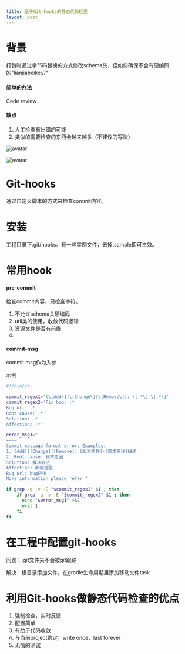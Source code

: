 ```yaml
---
title: 基于Git-hooks的静态代码检查
layout: post
---
```



# 背景
打包时通过字节码替换的方式修改schema头，但如何确保不会有硬编码的"lianjiabeike://"

#### 简单的办法
Code review

#### 缺点
1. 人工检查有出错的可能
2. 类似的需要检查的东西会越来越多（不建议的写法）

![avatar](/Users/li/Documents/image-lib/git-hooks/commitMsgTemplate.png)

![avatar](/Users/li/Documents/image-lib/git-hooks/commitMsgExample.png)

# Git-hooks
通过自定义脚本的方式来检查commit内容。

# 安装
工程目录下.git/hooks。有一些实例文件，去掉.sample即可生效。

# 常用hook
#### pre-commit
检查commit内容，只检查字符。
1. 不允许schema头硬编码
2. util类的使用，收敛代码逻辑
3. 资源文件是否有前缀
4.



#### commit-msg
commit msg作为入参

示例

```bash
#!/bin/sh

commit_regex1='(\[Add\]|\[Change\]|\[Remove\]): \[.*\]-\[.*\]'
commit_regex2='Fix bug: .*
Bug url: .*
Root cause: .*
Solution: .*
Affection: .*'

error_msg1="
~~~~
Commit message format error. Examples:
1. [Add]|[Change]|[Remove]: [版本名称]-[需求名称]描述
2. Root cause: 根本原因
Solution: 解决办法
Affection: 影响范围
Bug url: bug链接
More information please refer "

if grep -q -v -E "$commit_regex1" $1 ; then
    if grep -q -v -E "$commit_regex2" $1 ; then
      echo "$error_msg1" >&2
      exit 1
    fi
fi
```

# 在工程中配置git-hooks

问题：.git文件夹不会被git跟踪

解决：根目录添加文件，在gradle生命周期里添加移动文件task

# 利用Git-hooks做静态代码检查的优点
1. 强制检查，实时反馈
2. 配置简单
3. 有助于代码收敛
4. 与当前project绑定，write once，last forever
5. 无情的测试
